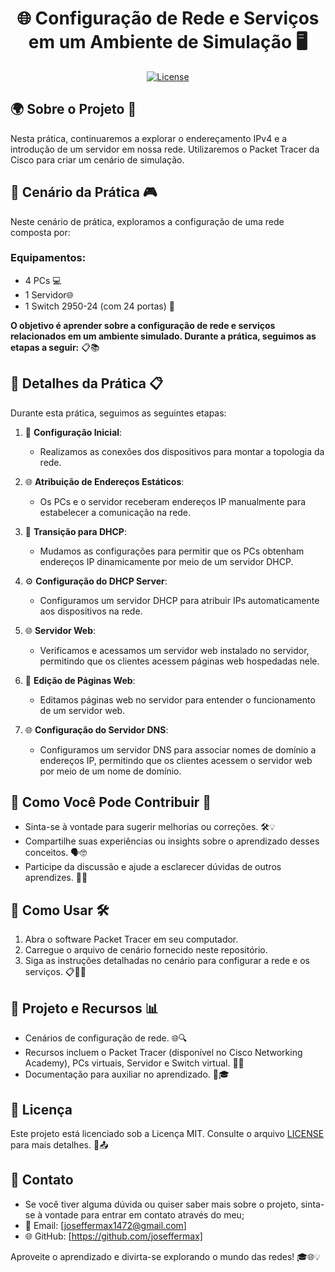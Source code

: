 <h1 align="center">🌐 Configuração de Rede e Serviços em um Ambiente de Simulação 🖥️</h1>

<p align="center">
  <a href="https://opensource.org/licenses/MIT">
    <img src="https://img.shields.io/badge/License-MIT-blue.svg" alt="License">
  </a>
</p>

## 🌍 Sobre o Projeto 💼
Nesta prática, continuaremos a explorar o endereçamento IPv4 e a introdução de um servidor em nossa rede. Utilizaremos o Packet Tracer da Cisco para criar um cenário de simulação.

## 📅 Cenário da Prática 🎮

Neste cenário de prática, exploramos a configuração de uma rede composta por:

### Equipamentos:
- 4 PCs 💻
- 1 Servidor🌐
- 1 Switch 2950-24 (com 24 portas) 🔄

**O objetivo é aprender sobre a configuração de rede e serviços relacionados em um ambiente simulado. Durante a prática, seguimos as etapas a seguir:** 📋📚

## 📑 Detalhes da Prática 📋

Durante esta prática, seguimos as seguintes etapas:

1. 🚀 **Configuração Inicial**:
   - Realizamos as conexões dos dispositivos para montar a topologia da rede.

2. 🌐 **Atribuição de Endereços Estáticos**:
   - Os PCs e o servidor receberam endereços IP manualmente para estabelecer a comunicação na rede.

3. 🔄 **Transição para DHCP**:
   - Mudamos as configurações para permitir que os PCs obtenham endereços IP dinamicamente por meio de um servidor DHCP.

4. ⚙️ **Configuração do DHCP Server**:
   - Configuramos um servidor DHCP para atribuir IPs automaticamente aos dispositivos na rede.

5. 🌐 **Servidor Web**:
   - Verificamos e acessamos um servidor web instalado no servidor, permitindo que os clientes acessem páginas web hospedadas nele.

6. 📄 **Edição de Páginas Web**:
   - Editamos páginas web no servidor para entender o funcionamento de um servidor web.

7. 🌐 **Configuração do Servidor DNS**:
   - Configuramos um servidor DNS para associar nomes de domínio a endereços IP, permitindo que os clientes acessem o servidor web por meio de um nome de domínio.


## 🤝 Como Você Pode Contribuir 📢

- Sinta-se à vontade para sugerir melhorias ou correções. 🛠️💡
- Compartilhe suas experiências ou insights sobre o aprendizado desses conceitos. 🗣️🤓
- Participe da discussão e ajude a esclarecer dúvidas de outros aprendizes. 💬🙋

## 🚀 Como Usar 🛠️

1. Abra o software Packet Tracer em seu computador.
2. Carregue o arquivo de cenário fornecido neste repositório.
3. Siga as instruções detalhadas no cenário para configurar a rede e os serviços. 📋👩‍💻

## 🔧 Projeto e Recursos 📊

- Cenários de configuração de rede. 🌐🔍
- Recursos incluem o Packet Tracer (disponível no Cisco Networking Academy), PCs virtuais, Servidor e Switch virtual. 💼🔮
- Documentação para auxiliar no aprendizado. 📄🎓

## 📄 Licença 

Este projeto está licenciado sob a Licença MIT. Consulte o arquivo [LICENSE](LICENSE) para mais detalhes. 📜📤

## 📧 Contato 

- Se você tiver alguma dúvida ou quiser saber mais sobre o projeto, sinta-se à vontade para entrar em contato através do meu;
- 📧 Email: [joseffermax1472@gmail.com]
- 🌐 GitHub: [https://github.com/joseffermax]

Aproveite o aprendizado e divirta-se explorando o mundo das redes! 🎓🌐💡
